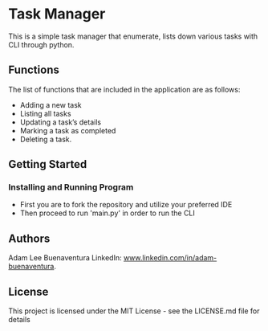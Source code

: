 # Task Manager

This is a simple task manager that enumerate, lists down various tasks with CLI through python.

## Functions

The list of functions that are included in the application are as follows:
- Adding a new task
- Listing all tasks
- Updating a task’s details
- Marking a task as completed
- Deleting a task.

## Getting Started

### Installing and Running Program

- First you are to fork the repository and utilize your preferred IDE
- Then proceed to run 'main.py' in order to run the CLI


## Authors

Adam Lee Buenaventura 
LinkedIn: www.linkedin.com/in/adam-buenaventura.

## License

This project is licensed under the MIT License - see the LICENSE.md file for details
